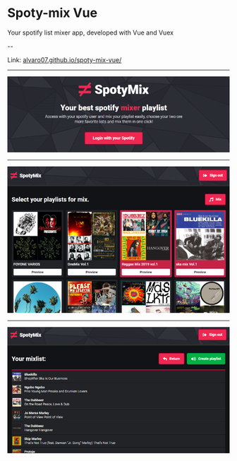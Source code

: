 # Spoty-mix Vue

Your spotify list mixer app, developed with Vue and Vuex

--

Link: [alvaro07.github.io/spoty-mix-vue/](https://alvaro07.github.io/spoty-mix-vue/)

---

![alt text](login.jpg "login")

---

![alt text](dashboard.jpg "dashboard")

---

![alt text](mix.jpg "mix")